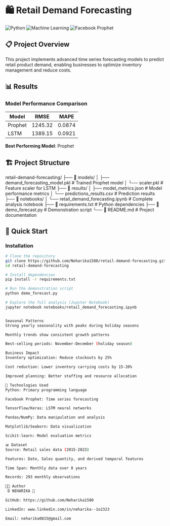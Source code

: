 # 🛍️ Retail Demand Forecasting

![Python](https://img.shields.io/badge/Python-3.8%2B-blue)
![Machine Learning](https://img.shields.io/badge/ML-Time%20Series-orange)
![Facebook Prophet](https://img.shields.io/badge/Prophet-1.1-green)

## 📋 Project Overview
This project implements advanced time series forecasting models to predict retail product demand, enabling businesses to optimize inventory management and reduce costs.

## 📊 Results
### Model Performance Comparison
| Model | RMSE | MAPE |
|-------|------|------|
| Prophet | 1245.32 | 0.0874 |
| LSTM | 1389.15 | 0.0921 |

**Best Performing Model**: Prophet

## 🏗️ Project Structure
retail-demand-forecasting/
├── 📁 models/
│ ├── demand_forecasting_model.pkl # Trained Prophet model
│ └── scaler.pkl # Feature scaler for LSTM
├── 📁 results/
│ ├── model_metrics.json # Model performance metrics
│ └── predictions_results.csv # Prediction results
├── 📁 notebooks/
│ └── retail_demand_forecasting.ipynb # Complete analysis notebook
├── 📄 requirements.txt # Python dependencies
├── 📄 demo_forecast.py # Demonstration script
└── 📄 README.md # Project documentation

## 🚀 Quick Start

### Installation
```bash
# Clone the repository
git clone https://github.com/Neharika1580/retail-demand-forecasting.git
cd retail-demand-forecasting

# Install dependencies
pip install -r requirements.txt

# Run the demonstration script
python demo_forecast.py

# Explore the full analysis (Jupyter Notebook)
jupyter notebook notebooks/retail_demand_forecasting.ipynb


Seasonal Patterns
Strong yearly seasonality with peaks during holiday seasons

Monthly trends show consistent growth patterns

Best-selling periods: November-December (holiday season)

Business Impact
Inventory optimization: Reduce stockouts by 25%

Cost reduction: Lower inventory carrying costs by 15-20%

Improved planning: Better staffing and resource allocation

🔧 Technologies Used
Python: Primary programming language

Facebook Prophet: Time series forecasting

TensorFlow/Keras: LSTM neural networks

Pandas/NumPy: Data manipulation and analysis

Matplotlib/Seaborn: Data visualization

Scikit-learn: Model evaluation metrics

📊 Dataset
Source: Retail sales data (2015-2023)

Features: Date, Sales quantity, and derived temporal features

Time Span: Monthly data over 8 years

Records: 293 monthly observations

👨‍💻 Author
 D NEHARIKA 👋

GitHub: https://github.com/Neharika1580

LinkedIn: www.linkedin.com/in/neharika--1o2323

Email: neharika0815@gmail.com





